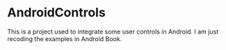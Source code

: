 AndroidControls
===============

This is a project used to integrate some  user controls in Android.
I am just recoding the examples in Android Book.
